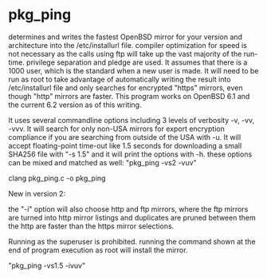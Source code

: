 # pkg_ping
determines and writes the fastest OpenBSD mirror for your version and architecture into the /etc/installurl file.
compiler optimization for speed is not necessary as the calls using ftp will take up the vast majority of the run-time.
privilege separation and pledge are used. It assumes that there is a 1000 user, which is the standard when a new user is made.
It will need to be run as root to take advantage of automatically writing the result into /etc/installurl file and only searches
for encrypted "https" mirrors, even though "http" mirrors are faster. This program works on OpenBSD 6.1 and the current 6.2 
version as of this writing.

It uses several commandline options including 3 levels of verbosity -v, -vv, -vvv. It will search for only non-USA mirrors for
export encryption compliance if you are searching from outside of the USA with -u. It will accept floating-point time-out like 1.5
seconds for downloading a small SHA256 file with "-s 1.5" and it will print the options with -h. these options can be mixed and 
matched as well: "pkg_ping -vs2 -vuv"

clang pkg_ping.c -o pkg_ping


New in version 2:

the "-i" option will also choose http and ftp mirrors, where the ftp mirrors are turned into http mirror listings and duplicates
are pruned between them the http are faster than the https mirror selections.

Running as the superuser is prohibited. running the command shown at the end of program execution as root will install the mirror.

"pkg_ping -vs1.5 -ivuv"
